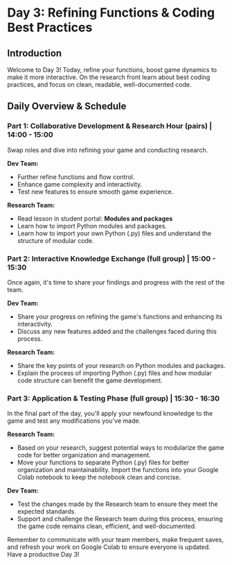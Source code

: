 # Day 3: Refining Functions & Coding Best Practices

## Introduction

Welcome to Day 3! Today, refine your functions, boost game dynamics to make it more interactive. On the research front learn about best coding practices, and focus on clean, readable, well-documented code.

## Daily Overview & Schedule

### Part 1: Collaborative Development & Research Hour (pairs) | 14:00 - 15:00

Swap roles and dive into refining your game and conducting research.

**Dev Team:**

- Further refine functions and flow control.
- Enhance game complexity and interactivity.
- Test new features to ensure smooth game experience.

**Research Team:**

- Read lesson in student portal: **Modules and packages**
- Learn how to import Python modules and packages.
- Learn how to import your own Python (.py) files and understand the structure of modular code.

### Part 2: Interactive Knowledge Exchange (full group) | 15:00 - 15:30

Once again, it's time to share your findings and progress with the rest of the team.

**Dev Team:**

- Share your progress on refining the game's functions and enhancing its interactivity.
- Discuss any new features added and the challenges faced during this process.

**Research Team:**

- Share the key points of your research on Python modules and packages.
- Explain the process of importing Python (.py) files and how modular code structure can benefit the game development.

### Part 3: Application & Testing Phase (full group) | 15:30 - 16:30

In the final part of the day, you'll apply your newfound knowledge to the game and test any modifications you've made.

**Research Team:**

- Based on your research, suggest potential ways to modularize the game code for better organization and management.
- Move your functions to separate Python (.py) files for better organization and maintainability. Import the functions into your Google Colab notebook to keep the notebook clean and concise.

**Dev Team:**

- Test the changes made by the Research team to ensure they meet the expected standards.
- Support and challenge the Research team during this process, ensuring the game code remains clean, efficient, and well-documented.

Remember to communicate with your team members, make frequent saves, and refresh your work on Google Colab to ensure everyone is updated. Have a productive Day 3!